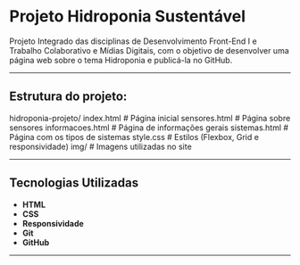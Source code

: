 # Projeto Hidroponia Sustentável

Projeto Integrado das disciplinas de Desenvolvimento Front-End I e Trabalho Colaborativo e Mídias Digitais, com o objetivo de desenvolver uma página web sobre o tema Hidroponia e publicá-la no GitHub.

---

## Estrutura do projeto:

hidroponia-projeto/
index.html # Página inicial
sensores.html # Página sobre sensores
informacoes.html # Página de informações gerais
sistemas.html # Página com os tipos de sistemas
style.css # Estilos (Flexbox, Grid e responsividade)
img/ # Imagens utilizadas no site

---

## Tecnologias Utilizadas

- **HTML**
- **CSS**
- **Responsividade**
- **Git**
- **GitHub**

---